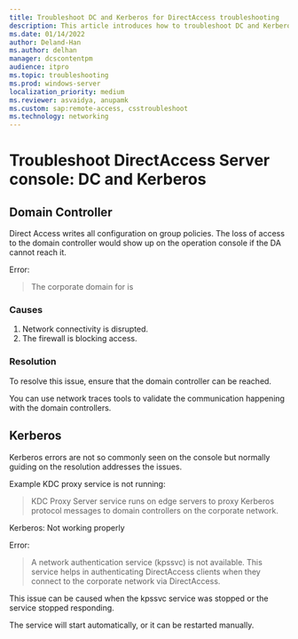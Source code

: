 ```yaml
---
title: Troubleshoot DC and Kerberos for DirectAccess troubleshooting
description: This article introduces how to troubleshoot DC and Kerberos for DirectAccess server troubleshooting.
ms.date: 01/14/2022
author: Deland-Han
ms.author: delhan
manager: dcscontentpm
audience: itpro
ms.topic: troubleshooting
ms.prod: windows-server
localization_priority: medium
ms.reviewer: asvaidya, anupamk
ms.custom: sap:remote-access, csstroubleshoot
ms.technology: networking
---
```

# Troubleshoot DirectAccess Server console: DC and Kerberos

## Domain Controller

Direct Access writes all configuration on group policies. The loss of access to the domain controller would show up on the operation console if the DA cannot reach it.

Error:  
> The corporate domain for is <!-- missing words -->

### Causes

1. Network connectivity is disrupted.
2. The firewall is blocking access.

### Resolution

To resolve this issue, ensure that the domain controller can be reached.

You can use network traces tools to validate the communication happening with the domain controllers.

## Kerberos

Kerberos errors are not so commonly seen on the console but normally guiding on the resolution addresses the issues.

Example KDC proxy service is not running:

> KDC Proxy Server service runs on edge servers to proxy Kerberos protocol messages to domain controllers on the corporate network.

Kerberos: Not working properly

Error:  
> A network authentication service (kpssvc) is not available. This service helps in authenticating DirectAccess clients when they connect to the corporate network via DirectAccess.

This issue can be caused when the kpssvc service was stopped or the service stopped responding.

The service will start automatically, or it can be restarted manually.
